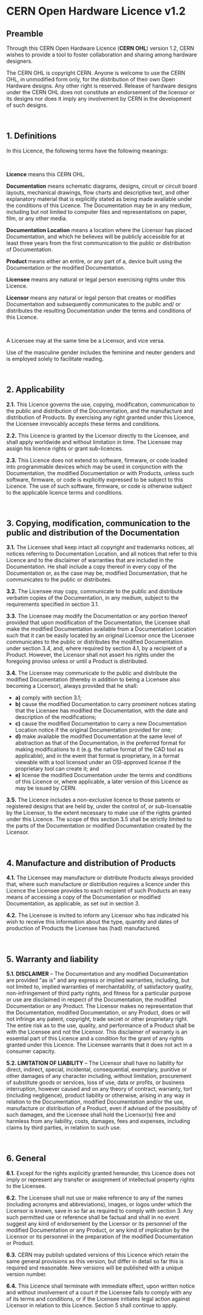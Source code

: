 ﻿
# CERN Open Hardware Licence v1.2 

## Preamble

Through this CERN Open Hardware Licence (**CERN OHL**) version 1.2, CERN wishes to provide a tool to foster collaboration and sharing among hardware designers.

The CERN OHL is copyright CERN. Anyone is welcome to use the CERN OHL, in unmodified form only, for the distribution of their own Open Hardware designs. Any other right is reserved. Release of hardware designs under the CERN OHL does not constitute an endorsement of the licensor or its designs nor does it imply any involvement by CERN in the development of such designs.

<br/>

## 1. Definitions

In this Licence, the following terms have the following meanings:

<br/>

**Licence** means this CERN OHL.
  
**Documentation** means schematic diagrams, designs, circuit or circuit board layouts, mechanical drawings, flow charts and descriptive text, and other explanatory material that is explicitly stated as being made available under the conditions of this Licence. The Documentation may be in any medium, including but not limited to computer files and representations on paper, film, or any other media.
  
**Documentation Location** means a location where the Licensor has placed Documentation, and which he believes will be publicly accessible for at least three years from the first communication to the public or distribution of Documentation.

**Product** means either an entire, or any part of a, device built using the Documentation or the modified Documentation.
  
**Licensee** means any natural or legal person exercising rights under this Licence.

**Licensor** means any natural or legal person that creates or modifies Documentation and subsequently communicates to the public and/ or distributes the resulting Documentation under the terms and conditions of this Licence.

<br/>

A Licensee may at the same time be a Licensor, and vice versa.

Use of the masculine gender includes the feminine and neuter genders and is employed solely to facilitate reading.

<br/>

## 2. Applicability

**2.1.** This Licence governs the use, copying, modification, communication to the public and distribution of the Documentation, and the manufacture and distribution of Products. By exercising any right granted under this Licence, the Licensee irrevocably accepts these terms and conditions.

**2.2.** This Licence is granted by the Licensor directly to the Licensee, and shall apply worldwide and without limitation in time. The Licensee may assign his licence rights or grant sub-licences.

**2.3.** This Licence does not extend to software, firmware, or code loaded into programmable devices which may be used in conjunction with the Documentation, the modified Documentation or with Products, unless such software, firmware, or code is explicitly expressed to be subject to this Licence. The use of such software, firmware, or code is otherwise subject to the applicable licence terms and conditions.

<br/>

## 3. Copying, modification, communication to the public and distribution of the Documentation

**3.1.** The Licensee shall keep intact all copyright and trademarks notices, all notices referring to Documentation Location, and all notices that refer to this Licence and to the disclaimer of warranties that are included in the Documentation. He shall include a copy thereof in every copy of the Documentation or, as the case may be, modified Documentation, that he communicates to the public or distributes.

**3.2.** The Licensee may copy, communicate to the public and distribute verbatim copies of the Documentation, in any medium, subject to the requirements specified in section 3.1.

**3.3.** The Licensee may modify the Documentation or any portion thereof provided that upon modification of the Documentation, the Licensee shall make the modified Documentation available from a Documentation Location such that it can be easily located by an original Licensor once the Licensee communicates to the public or distributes the modified Documentation under section 3.4, and, where required by section 4.1, by a recipient of a Product. However, the Licensor shall not assert his rights under the foregoing proviso unless or until a Product is distributed.

**3.4.** The Licensee may communicate to the public and distribute the modified Documentation (thereby in addition to being a Licensee also becoming a Licensor), always provided that he shall:

- **a)** comply with section 3.1;
- **b)** cause the modified Documentation to carry prominent notices stating that the Licensee has modified the Documentation, with the date and description of the modifications;
- **c)** cause the modified Documentation to carry a new Documentation Location notice if the original Documentation provided for one;
- **d)** make available the modified Documentation at the same level of abstraction as that of the Documentation, in the preferred format for making modifications to it (e.g. the native format of the CAD tool as applicable), and in the event that format is proprietary, in a format viewable with a tool licensed under an OSI-approved license if the proprietary tool can create it; and
- **e)** license the modified Documentation under the terms and conditions of this Licence or, where applicable, a later version of this Licence as may be issued by CERN.

**3.5.** The Licence includes a non-exclusive licence to those patents or registered designs that are held by, under the control of, or sub-licensable by the Licensor, to the extent necessary to make use of the rights granted under this Licence. The scope of this section 3.5 shall be strictly limited to the parts of the Documentation or modified Documentation created by the Licensor.

<br/>

## 4. Manufacture and distribution of Products

**4.1.** The Licensee may manufacture or distribute Products always provided that, where such manufacture or distribution requires a licence under this Licence the Licensee provides to each recipient of such Products an easy means of accessing a copy of the Documentation or modified Documentation, as applicable, as set out in section 3.

**4.2.** The Licensee is invited to inform any Licensor who has indicated his wish to receive this information about the type, quantity and dates of production of Products the Licensee has (had) manufactured.

<br/>

## 5. Warranty and liability

**5.1. DISCLAIMER** – The Documentation and any modified Documentation are provided "as is" and any express or implied warranties, including, but not limited to, implied warranties of merchantability, of satisfactory quality, non-infringement of third party rights, and fitness for a particular purpose or use are disclaimed in respect of the Documentation, the modified Documentation or any Product. The Licensor makes no representation that the Documentation, modified Documentation, or any Product, does or will not infringe any patent, copyright, trade secret or other proprietary right. The entire risk as to the use, quality, and performance of a Product shall be with the Licensee and not the Licensor. This disclaimer of warranty is an essential part of this Licence and a condition for the grant of any rights granted under this Licence. The Licensee warrants that it does not act in a consumer capacity.

**5.2. LIMITATION OF LIABILITY** – The Licensor shall have no liability for direct, indirect, special, incidental, consequential, exemplary, punitive or other damages of any character including, without limitation, procurement of substitute goods or services, loss of use, data or profits, or business interruption, however caused and on any theory of contract, warranty, tort (including negligence), product liability or otherwise, arising in any way in relation to the Documentation, modified Documentation and/or the use, manufacture or distribution of a Product, even if advised of the possibility of such damages, and the Licensee shall hold the Licensor(s) free and harmless from any liability, costs, damages, fees and expenses, including claims by third parties, in relation to such use.

<br/>

## 6. General

**6.1.** Except for the rights explicitly granted hereunder, this Licence does not imply or represent any transfer or assignment of intellectual property rights to the Licensee.

**6.2.** The Licensee shall not use or make reference to any of the names (including acronyms and abbreviations), images, or logos under which the Licensor is known, save in so far as required to comply with section 3. Any such permitted use or reference shall be factual and shall in no event suggest any kind of endorsement by the Licensor or its personnel of the modified Documentation or any Product, or any kind of implication by the Licensor or its personnel in the preparation of the modified Documentation or Product.

**6.3.** CERN may publish updated versions of this Licence which retain the same general provisions as this version, but differ in detail so far this is required and reasonable. New versions will be published with a unique version number.

**6.4.** This Licence shall terminate with immediate effect, upon written notice and without involvement of a court if the Licensee fails to comply with any of its terms and conditions, or if the Licensee initiates legal action against Licensor in relation to this Licence. Section 5 shall continue to apply.
